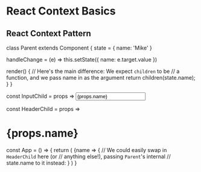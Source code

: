 # React Context Basics


## React Context Pattern

class Parent extends Component {
  state = { name: 'Mike' }

  handleChange = (e) => this.setState({ name: e.target.value })

  render() {
    // Here's the main difference: We expect `children` to be
    // a function, and we pass name in as the argument
    return children(state.name);
  }
}

const InputChild = props => <input value={props.name} />

const HeaderChild = props => <h1>{props.name}</h1>

const App = () => {
  return (
    <Parent>
      {name => {
        // We could easily swap in `HeaderChild` here (or
        // anything else!), passing `Parent`'s internal
        // state.name to it instead:
        <InputChild name={name} />
      }
    </Parent>
  )
}
